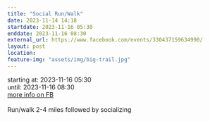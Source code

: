 ```yaml
---
title: "Social Run/Walk"
date: 2023-11-14 14:18
startdate: 2023-11-16 05:30
enddate: 2023-11-16 08:30
external_url: https://www.facebook.com/events/330437159634990/
layout: post
location: 
feature-img: "assets/img/big-trail.jpg"
---
```


starting at: 2023-11-16 05:30<br>until: 2023-11-16 08:30<br><a href="https://www.facebook.com/events/330437159634990/">more info on FB</a><br><br>Run/walk 2-4 miles followed by socializing <br>
  <br>
  
